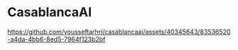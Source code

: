 # CasablancaAI


https://github.com/yousseftarhri/casablancaai/assets/40345643/83536520-a4da-4bb6-8ed5-7964f123b2bf


